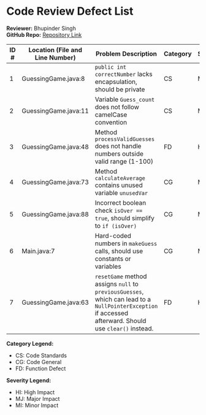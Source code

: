 # Code Review Defect List

**Reviewer:** Bhupinder Singh  
**GitHub Repo:** [Repository Link](https://github.com/singhbhupinder55/ser316-fall24B-bsingh55)

| ID # | Location (File and Line Number) | Problem Description | Category | Severity |
|------|---------------------------------|----------------------|----------|----------|
| 1    | GuessingGame.java:8             | `public int correctNumber` lacks encapsulation, should be private | CS       | MJ       |
| 2    | GuessingGame.java:11            | Variable `Guess_count` does not follow camelCase convention | CS       | MI       |
| 3    | GuessingGame.java:48            | Method `processValidGuesses` does not handle numbers outside valid range (1-100) | FD       | HI       |
| 4    | GuessingGame.java:73            | Method `calculateAverage` contains unused variable `unusedVar` | CG       | MI       |
| 5    | GuessingGame.java:88            | Incorrect boolean check `isOver == true`, should simplify to `if (isOver)` | CG       | MI       |
| 6    | Main.java:7                     | Hard-coded numbers in `makeGuess` calls, should use constants or variables | CG       | MI       |
| 7    | GuessingGame.java:63            | `resetGame` method assigns `null` to `previousGuesses`, which can lead to a `NullPointerException` if accessed afterward. Should use `clear()` instead. | FD       | HI       |

**Category Legend:**
- CS: Code Standards
- CG: Code General
- FD: Function Defect

**Severity Legend:**
- HI: High Impact
- MJ: Major Impact
- MI: Minor Impact
